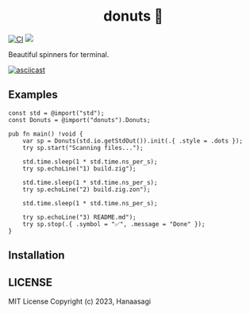 <h1 align="center"> donuts 🍩 </h1>

[![CI](https://github.com/dying-will-bullet/donuts/actions/workflows/ci.yaml/badge.svg)](https://github.com/dying-will-bullet/donuts/actions/workflows/ci.yaml)
![](https://img.shields.io/badge/language-zig-%23ec915c)

Beautiful spinners for terminal.

[![asciicast](https://asciinema.org/a/ZsXLUya4Ot2H1jGCf1e631Y8G.svg)](https://asciinema.org/a/ZsXLUya4Ot2H1jGCf1e631Y8G)

## Examples

```zig
const std = @import("std");
const Donuts = @import("donuts").Donuts;

pub fn main() !void {
    var sp = Donuts(std.io.getStdOut()).init(.{ .style = .dots });
    try sp.start("Scanning files...");

    std.time.sleep(1 * std.time.ns_per_s);
    try sp.echoLine("1) build.zig");

    std.time.sleep(1 * std.time.ns_per_s);
    try sp.echoLine("2) build.zig.zon");

    std.time.sleep(1 * std.time.ns_per_s);

    try sp.echoLine("3) README.md");
    try sp.stop(.{ .symbol = "✅", .message = "Done" });
}
```

## Installation

## LICENSE

MIT License Copyright (c) 2023, Hanaasagi
